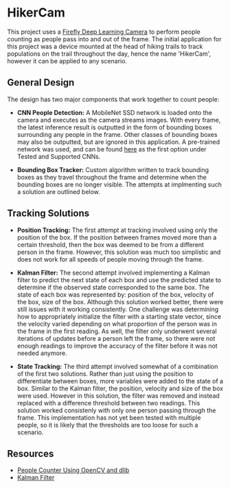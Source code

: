 # HikerCam

This project uses a [Firefly Deep Learning Camera](https://www.flir.ca/products/firefly-dl/) to perform people counting as people pass into and out of the frame. The initial application for this project was a device mounted at the head of hiking trails to track populations on the trail throughout the day, hence the name 'HikerCam', however it can be applied to any scenario. 

## General Design
The design has two major components that work together to count people:
* **CNN People Detection:** A MobileNet SSD network is loaded onto the camera and executes as the camera streams images. With every frame, the latest inference result is outputted in the form of bounding boxes surrounding any people in the frame. Other classes of bounding boxes may also be outputted, but are ignored in this application. A pre-trained network was used, and can be found [here](https://www.flir.ca/support-center/iis/machine-vision/application-note/neural-networks-supported-by-the-firefly-dl/) as the first option under Tested and Supported CNNs. 

* **Bounding Box Tracker:** Custom algorithm written to track bounding boxes as they travel throughout the frame and determine when the bounding boxes are no longer visible. The attempts at implmenting such a solution are outlined below.

## Tracking Solutions
* **Position Tracking:** The first attempt at tracking involved using only the position of the box. If the position between frames moved more than a certain threshold, then the box was deemed to be from a different person in the frame. However, this solution was much too simplistic and does not work for all speeds of people moving through the frame.

* **Kalman Filter:** The second attempt involved implementing a Kalman filter to predict the next state of each box and use the predicted state to determine if the observed state corresponded to the same box. The state of each box was represented by: position of the box, velocity of the box, size of the box. Although this solution worked better, there were still issues with it working consistently. One challenge was determining how to appropriately initialize the filter with a starting state vector, since the velocity varied depending on what proportion of the person was in the frame in the first reading. As well, the filter only underwent several iterations of updates before a person left the frame, so there were not enough readings to improve the accuracy of the filter before it was not needed anymore.

* **State Tracking:** The third attempt involved somewhat of a combination of the first two solutions. Rather than just using the position to differentiate between boxes, more variables were added to the state of a box. Similar to the Kalman filter, the position, velocity and size of the box were used. However in this solution, the filter was removed and instead replaced with a difference threshold between two readings. This solution worked consistenly with only one person passing through the frame. This implementation has not yet been tested with multiple people, so it is likely that the thresholds are too loose for such a scenario.

## Resources
* [People Counter Using OpenCV and dlib](https://www.pyimagesearch.com/2018/08/13/opencv-people-counter/)
* [Kalman Filter](https://www.bzarg.com/p/how-a-kalman-filter-works-in-pictures/)
